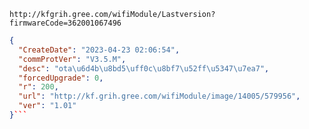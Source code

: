 `http://kfgrih.gree.com/wifiModule/Lastversion?firmwareCode=362001067496`

```json
{
  "CreateDate": "2023-04-23 02:06:54",
  "commProtVer": "V3.5.M",
  "desc": "ota\u6d4b\u8bd5\uff0c\u8bf7\u52ff\u5347\u7ea7",
  "forcedUpgrade": 0,
  "r": 200,
  "url": "http://kf.grih.gree.com/wifiModule/image/14005/579956",
  "ver": "1.01"
}```